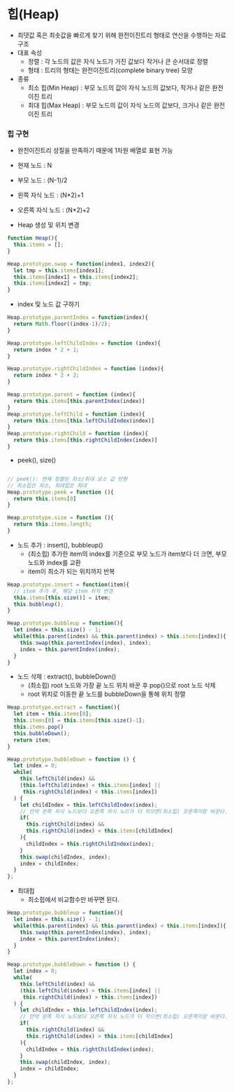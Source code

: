 
# 힙(Heap)
  - 최댓값 혹은 최솟값을 빠르게 찾기 위해 완전이진트리 형태로 연산을 수행하는 자료구조
  - 대표 속성
    - 정렬 : 각 노드의 값은 자식 노드가 가진 값보다 작거나 큰 순서대로 정렬
    - 형태 : 트리의 형태는 완전이진트리(complete binary tree) 모양
  - 종류
    - 최소 힙(Min Heap) : 부모 노드의 값이 자식 노드의 값보다, 작거나 같은 완전 이진 트리
    - 최대 힙(Max Heap) : 부모 노드의 값이 자식 노드의 값보다, 크거나 같은 완전 이진 트리


### 힙 구현
  - 완전이진트리 성질을 만족하기 때문에 1차원 배열로 표현 가능
  - 현재 노드 : N
  - 부모 노드 : (N-1)/2
  - 왼쪽 자식 노드 : (N*2)+1
  - 오른쪽 자식 노드 : (N*2)+2

- Heap 생성 및 위치 변경
```javascript
function Heap(){
  this.items = [];
}

Heap.prototype.swap = function(index1, index2){
  let tmp = this.items[index1];
  this.items[index1] = this.items[index2];
  this.items[index2] = tmp;
}
```

- index 및 노드 값 구하기

```javascript
Heap.prototype.parentIndex = function(index){
  return Math.floor((index-1)/2);
}

Heap.prototype.leftChildIndex = function (index){
  return index * 2 + 1;
}

Heap.prototype.rightChildIndex = function (index){
  return index * 2 + 2;
}

Heap.prototype.parent = function (index){
  return this.items[this.parentIndex(index)]
}
Heap.prototype.leftChild = function (index){
  return this.items[this.leftChildIndex(index)]
}
Heap.prototype.rightChild = function (index){
  return this.items[this.rightChildIndex(index)]
}

```

- peek(), size()

```javascript

// peek(): 현재 정렬된 최소/최대 요소 값 반환
// 최소힙은 최소, 최대힙은 최대
Heap.prototype.peek = function (){
  return this.items[0]
}

Heap.prototype.size = function (){
  return this.items.length;
}
```


- 노드 추가 : insert(), bubbleup()
  - (최소힙) 추가한 item의 index를 기준으로 부모 노드가 item보다 더 크면, 부모 노드와 index를 교환
  - item이 최소가 되는 위치까지 반복

```javascript
Heap.prototype.insert = function(item){
  // item 추가 후, 해당 item 위치 변경
  this.items[this.size()] = item;
  this.bubbleup();
}

Heap.prototype.bubbleup = function(){
  let index = this.size() - 1;
  while(this.parent(index) && this.parent(index) > this.items[index]){
    this.swap(this.parentIndex(index), index);
    index = this.parentIndex(index);
  }
}
```

- 노드 삭제 : extract(), bubbleDown()
  - (최소힙) root 노드와 가장 끝 노드 위치 바꾼 후 pop()으로 root 노드 삭제
  - root 위치로 이동한 끝 노드를 bubbleDown을 통해 위치 정렬

```javascript
Heap.prototype.extract = function(){
  let item = this.items[0];
  this.items[0] = this.items[this.size()-1];
  this.items.pop()
  this.bubbleDown();
  return item;
}

Heap.prototype.bubbleDown = function () {
  let index = 0;
  while(
    this.leftChild(index) &&
    (this.leftChild(index) < this.items[index] ||
     this.rightChild(index) < this.items[index])
  ) {
    let childIndex = this.leftChildIndex(index);
    // 만약 왼쪽 자식 노드보다 오른쪽 자식 노드가 더 작으면(최소힙) 오른쪽이랑 바꾼다.
    if(
      this.rightChild(index) &&
      this.rightChild(index) < this.items[childIndex]
    ){
      childIndex = this.rightChildIndex(index);
    }
    this.swap(childIndex, index);
    index = childIndex;
  }
};
```

- 최대힙
  - 최소힙에서 비교함수만 바꾸면 된다.

```javascript
Heap.prototype.bubbleup = function(){
  let index = this.size() - 1;
  while(this.parent(index) && this.parent(index) < this.items[index]){
    this.swap(this.parentIndex(index), index);
    index = this.parentIndex(index);
  }
}

Heap.prototype.bubbleDown = function () {
  let index = 0;
  while(
    this.leftChild(index) &&
    (this.leftChild(index) > this.items[index] ||
     this.rightChild(index) > this.items[index])
  ) {
    let childIndex = this.leftChildIndex(index);
    // 만약 왼쪽 자식 노드보다 오른쪽 자식 노드가 더 작으면(최소힙) 오른쪽이랑 바꾼다.
    if(
      this.rightChild(index) &&
      this.rightChild(index) > this.items[childIndex]
    ){
      childIndex = this.rightChildIndex(index);
    }
    this.swap(childIndex, index);
    index = childIndex;
  }
};
```